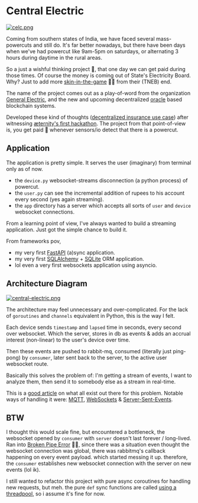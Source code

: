 
# Central Electric

[![celc.png](https://i.postimg.cc/sghmHnwv/celc.png)](https://postimg.cc/pmPKpBNH)

Coming from southern states of India, we have faced several mass-powercuts and still do. It's far better nowadays, but there have been days when we've had powercut like 9am-5pm on saturdays, or alternating 3 hours during daytime in the rural areas.

So a just a wishful thinking project 🧞, that one day we can get paid during those times. Of course the money is coming out of State's Electricity Board. Why? Just to add more [skin-in-the-game](https://fs.blog/2017/11/hammurabis-code/) 👦🔫 from their (TNEB) end. 


The name of the project comes out as a play-of-word from the organization [General Electric](https://en.wikipedia.org/wiki/General_Electric), and the new and upcoming decentralized [oracle](https://en.wikipedia.org/wiki/Blockchain_oracle) based blockchain systems.


Developed these kind of thoughts ([decentralized insurance use case](https://blog.aeternity.com/blockchain-oracles-657f134ffbc0)) after witnessing [æternity's first hackathon](https://humandefihaeck.devpost.com/). The project from that point-of-view is, you get paid 🤑 whenever sensors/io detect that there is a powercut.


## Application

The application is pretty simple. It serves the user (imaginary) from terminal only as of now.

* the `device.py` websocket-streams disconnection (a python process) of powercut.
* the `user.py` can see the incremental addition of rupees to his account every second (yes again streaming).
* the `app` directory has a server which accepts all sorts of `user` and `device` websocket connections.


From a learning point of view, I've always wanted to build a streaming application. Just got the simple chance to build it.

From frameworks pov,

* my very first [FastAPI](https://fastapi.tiangolo.com/) (a)sync application.
* my very first [SQLAlchemy](https://www.sqlalchemy.org/) + [SQLite](https://www.sqlite.org/index.html) ORM application.
* lol even a very first websockets application using asyncio.


## Architecture Diagram

[![central-electric.png](https://i.postimg.cc/7hpNV0vF/central-electric.png)](https://postimg.cc/XBkFNZYL)

The architecture may feel unnecessary and over-complicated. For the lack of `goroutines` and `channels` equivalent in Python, this is the way I felt.

Each device sends `timestamp` and `lapsed` time in seconds, every second over websocket. Which the server, stores in db as events & adds an accrual interest (non-linear) to the user's device over time.

Then these events are pushed to rabbit-mq, consumed (literally just ping-pong) by `consumer`, later sent back to the server, to the active user websocket route. 

Basically this solves the problem of: I'm getting a stream of events, I want to analyze them, then send it to somebody else as a stream in real-time.

This is a [good article](https://ably.com/topic/websockets-kafka#transport-protocol-interoperability) on what all exist out there for this problem. Notable ways of handling it were: [MQTT](https://en.wikipedia.org/wiki/MQTT), [WebSockets](https://en.wikipedia.org/wiki/WebSocket) & [Server-Sent-Events](https://en.wikipedia.org/wiki/Server-sent_events).


## BTW

I thought this would scale fine, but encountered a bottleneck, the websocket opened by `consumer` with `server` doesn't last forever / long-lived. Ran into [Broken Pipe Error](https://stackoverflow.com/questions/4584904/what-causes-the-broken-pipe-error) 🧑‍🔧, since there was a situation even thought the websocket connection was global, there was rabbitmq's callback happening on every event payload. which started messing it up. therefore, the `consumer` establishes new websocket connection with the server on new events (lol ik).

I still wanted to refactor this project with pure async coroutines for handling new requests, but meh. the pure `def` sync functions are called [using a threadpool](https://fastapi.tiangolo.com/async/?h=sync#very-technical-details), so i assume it's fine for now.
